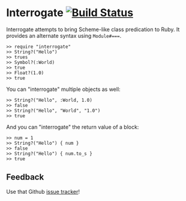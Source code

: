 # Interrogate [![Build Status](https://secure.travis-ci.org/mhgbrown/interrogate.png)](http://travis-ci.org/mhgbrown/interrogate)
Interrogate attempts to bring Scheme-like class predication to Ruby.  It provides an alternate syntax using `Module#===`.

	>> require "interrogate"
	>> String?("Hello")
	>> trues
	>> Symbol?(:World)
	>> true
	>> Float?(1.0)
	>> true

You can "interrogate" multiple objects as well:

	>> String?("Hello", :World, 1.0)
	>> false
	>> String?("Hello", "World", "1.0")
	>> true

And you can "interrogate" the return value of a block:

	>> num = 1
	>> String?("Hello") { num }
	>> false
	>> String?("Hello") { num.to_s }
	>> true

## Feedback
Use that Github [issue tracker](https://github.com/mhgbrown/interrogate/issues)!